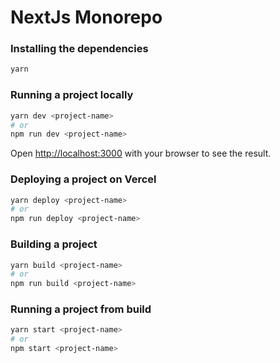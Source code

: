# NextJs Monorepo

### Installing the dependencies

```bash
yarn
```

### Running a project locally

```bash
yarn dev <project-name>
# or
npm run dev <project-name>
```

Open [http://localhost:3000](http://localhost:3000) with your browser to see the result.

### Deploying a project on Vercel

```bash
yarn deploy <project-name>
# or
npm run deploy <project-name>
```

### Building a project

```bash
yarn build <project-name>
# or
npm run build <project-name>
```

### Running a project from build

```bash
yarn start <project-name>
# or
npm start <project-name>
```
